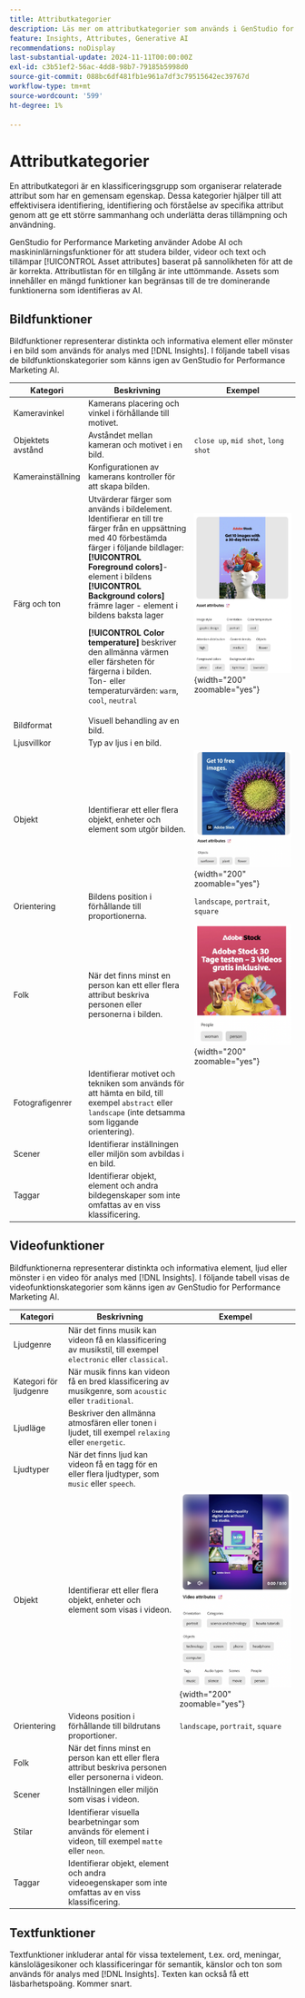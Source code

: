 ```yaml
---
title: Attributkategorier
description: Läs mer om attributkategorier som används i GenStudio for Performance Marketing.
feature: Insights, Attributes, Generative AI
recommendations: noDisplay
last-substantial-update: 2024-11-11T00:00:00Z
exl-id: c3b51ef2-56ac-4dd8-98b7-79185b5998d0
source-git-commit: 088bc6df481fb1e961a7df3c79515642ec39767d
workflow-type: tm+mt
source-wordcount: '599'
ht-degree: 1%

---
```


# Attributkategorier

En attributkategori är en klassificeringsgrupp som organiserar relaterade attribut som har en gemensam egenskap. Dessa kategorier hjälper till att effektivisera identifiering, identifiering och förståelse av specifika attribut genom att ge ett större sammanhang och underlätta deras tillämpning och användning.

GenStudio for Performance Marketing använder Adobe AI och maskininlärningsfunktioner för att studera bilder, videor och text och tillämpar [!UICONTROL Asset attributes] baserat på sannolikheten för att de är korrekta. Attributlistan för en tillgång är inte uttömmande. Assets som innehåller en mängd funktioner kan begränsas till de tre dominerande funktionerna som identifieras av AI.

## Bildfunktioner

Bildfunktioner representerar distinkta och informativa element eller mönster i en bild som används för analys med [!DNL Insights]. I följande tabell visas de bildfunktionskategorier som känns igen av GenStudio for Performance Marketing AI.

<!-- For the writer: turn off word wrap to work with these tables. Option + Z -->

| Kategori | Beskrivning | Exempel |
| ----------------------- | ----------------------------------------------------------------------------------------------------- | ------------------------------------------------------------------------------------------------------------------------------------------------------------------------------ |
| Kameravinkel | Kamerans placering och vinkel i förhållande till motivet. |                                                                                                                                                                                |
| Objektets avstånd | Avståndet mellan kameran och motivet i en bild. | `close up`, `mid shot`, `long shot` |
| Kamerainställning | Konfigurationen av kamerans kontroller för att skapa bilden. |                                                                                                                                                                                |
| Färg och ton | Utvärderar färger som används i bildelement. Identifierar en till tre färger från en uppsättning med 40 förbestämda färger i följande bildlager:<br>**[!UICONTROL Foreground colors]**- element i bildens<br>**[!UICONTROL Background colors]** främre lager - element i bildens baksta lager<p>**[!UICONTROL Color temperature]** beskriver den allmänna värmen eller färsheten för färgerna i bilden.<br>Ton- eller temperaturvärden: `warm`, `cool`, `neutral` | ![färger och coola toner](../../assets/category/image-color-temp.png){width="200" zoomable="yes"} |
| Bildformat | Visuell behandling av en bild. |                                                                                                                                                                                |
| Ljusvillkor | Typ av ljus i en bild. |                                                                                                                                                                                |
| Objekt | Identifierar ett eller flera objekt, enheter och element som utgör bilden. | ![solros, plan, blomobjekt](../../assets/category/image-objects.png){width="200" zoomable="yes"} |
| Orientering | Bildens position i förhållande till proportionerna. | `landscape`, `portrait`, `square` |
| Folk | När det finns minst en person kan ett eller flera attribut beskriva personen eller personerna i bilden. | ![kvinnlig person som dansar](../../assets/category/image-people.png){width="200" zoomable="yes"} |
| Fotografigenrer | Identifierar motivet och tekniken som används för att hämta en bild, till exempel `abstract` eller `landscape` (inte detsamma som liggande orientering). |           |
| Scener | Identifierar inställningen eller miljön som avbildas i en bild. |                                             |
| Taggar | Identifierar objekt, element och andra bildegenskaper som inte omfattas av en viss klassificering. |                                      |

<!-- Not yet approved by legal
| Attention distribution  | The level of viewer attention spread across an image.                                                 | `high`, `medium`, `low`                                                                                                                                                                                                    |
| Content density         | The amount of information or detail in an image.                                                      | `high`, `medium`, `low`                                                                                                                                                                                                    |
-->

## Videofunktioner

Bildfunktionerna representerar distinkta och informativa element, ljud eller mönster i en video för analys med [!DNL Insights]. I följande tabell visas de videofunktionskategorier som känns igen av GenStudio for Performance Marketing AI.

| Kategori | Beskrivning | Exempel |
| ------------------- | ------------------------------------------------------------------------------------------------------------ | --------------------------------------------------------------------------------------- |
| Ljudgenre | När det finns musik kan videon få en klassificering av musikstil, till exempel `electronic` eller `classical`. |          |
| Kategori för ljudgenre | När musik finns kan videon få en bred klassificering av musikgenre, som `acoustic` eller `traditional`. |          |
| Ljudläge | Beskriver den allmänna atmosfären eller tonen i ljudet, till exempel `relaxing` eller `energetic`. |          |
| Ljudtyper | När det finns ljud kan videon få en tagg för en eller flera ljudtyper, som `music` eller `speech`. |          |
| Objekt | Identifierar ett eller flera objekt, enheter och element som visas i videon. | ![objekt i video](../../assets/category/video-objects.png){width="200" zoomable="yes"} |
| Orientering | Videons position i förhållande till bildrutans proportioner. | `landscape`, `portrait`, `square` |
| Folk | När det finns minst en person kan ett eller flera attribut beskriva personen eller personerna i videon. |        |
| Scener | Inställningen eller miljön som visas i videon. |        |
| Stilar | Identifierar visuella bearbetningar som används för element i videon, till exempel `matte` eller `neon`. |        |
| Taggar | Identifierar objekt, element och andra videoegenskaper som inte omfattas av en viss klassificering. |        |

## Textfunktioner

Textfunktioner inkluderar antal för vissa textelement, t.ex. ord, meningar, känslolägesikoner och klassificeringar för semantik, känslor och ton som används för analys med [!DNL Insights]. Texten kan också få ett läsbarhetspoäng. Kommer snart.

<!-- Not yet approved by legal

The following table lists the image feature categories recognized by the GenStudio for Performance Marketing AI.

| Category             | Description | Example |
|----------------------|-------------|--------|
| Emojis Count         |             |        |
| HashTags Count       |             |        |
| Keywords             |             |        |
| Marketing Emotions   |             |        |
| Narratives           | Text that represents an overarching situation, theme, or a story. Narratives can communicate values, purpose, or identity that resonates with consumers on many levels.   |        |
| Persuasion Strategies|             |        |
| Readability          |             |        |
| Tone of voice        | | |
-->
